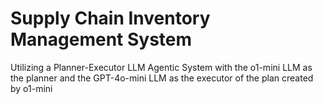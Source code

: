 # Supply Chain Inventory Management System
Utilizing a Planner-Executor LLM Agentic System with the o1-mini LLM as the planner and the GPT-4o-mini LLM as the executor of the plan created by o1-mini
